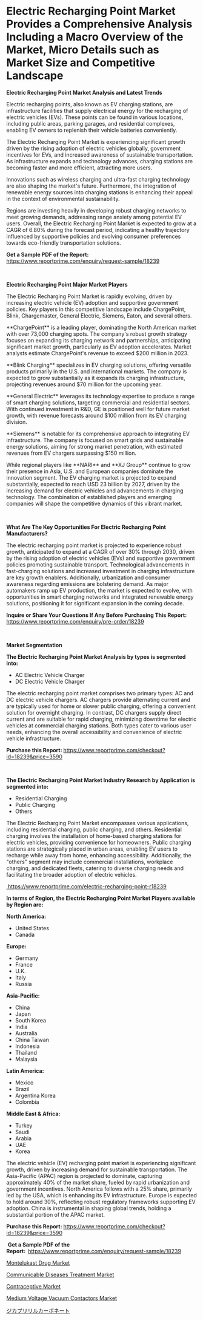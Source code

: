 <p><h1>Electric Recharging Point Market Provides a Comprehensive Analysis Including a Macro Overview of the Market, Micro Details such as Market Size and Competitive Landscape</h1></p><p><strong>Electric Recharging Point Market Analysis and Latest Trends</strong></p>
<p><p>Electric recharging points, also known as EV charging stations, are infrastructure facilities that supply electrical energy for the recharging of electric vehicles (EVs). These points can be found in various locations, including public areas, parking garages, and residential complexes, enabling EV owners to replenish their vehicle batteries conveniently.</p><p>The Electric Recharging Point Market is experiencing significant growth driven by the rising adoption of electric vehicles globally, government incentives for EVs, and increased awareness of sustainable transportation. As infrastructure expands and technology advances, charging stations are becoming faster and more efficient, attracting more users. </p><p>Innovations such as wireless charging and ultra-fast charging technology are also shaping the market's future. Furthermore, the integration of renewable energy sources into charging stations is enhancing their appeal in the context of environmental sustainability. </p><p>Regions are investing heavily in developing robust charging networks to meet growing demands, addressing range anxiety among potential EV users. Overall, the Electric Recharging Point Market is expected to grow at a CAGR of 6.80% during the forecast period, indicating a healthy trajectory influenced by supportive policies and evolving consumer preferences towards eco-friendly transportation solutions.</p></p>
<p><strong>Get a Sample PDF of the Report:&nbsp;</strong> <a href="https://www.reportprime.com/enquiry/request-sample/18239?utm_campaign=123&utm_medium=2&utm_source=Github&utm_content=ia&utm_term=21112024&utm_id=electric-recharging-point">https://www.reportprime.com/enquiry/request-sample/18239</a></p>
<p>&nbsp;</p>
<p><strong>Electric Recharging Point Major Market Players</strong></p>
<p><p>The Electric Recharging Point Market is rapidly evolving, driven by increasing electric vehicle (EV) adoption and supportive government policies. Key players in this competitive landscape include ChargePoint, Blink, Chargemaster, General Electric, Siemens, Eaton, and several others.</p><p>**ChargePoint** is a leading player, dominating the North American market with over 73,000 charging spots. The company's robust growth strategy focuses on expanding its charging network and partnerships, anticipating significant market growth, particularly as EV adoption accelerates. Market analysts estimate ChargePoint's revenue to exceed $200 million in 2023.</p><p>**Blink Charging** specializes in EV charging solutions, offering versatile products primarily in the U.S. and international markets. The company is expected to grow substantially as it expands its charging infrastructure, projecting revenues around $70 million for the upcoming year.</p><p>**General Electric** leverages its technology expertise to produce a range of smart charging solutions, targeting commercial and residential sectors. With continued investment in R&D, GE is positioned well for future market growth, with revenue forecasts around $100 million from its EV charging division.</p><p>**Siemens** is notable for its comprehensive approach to integrating EV infrastructure. The company is focused on smart grids and sustainable energy solutions, aiming for strong market penetration, with estimated revenues from EV chargers surpassing $150 million.</p><p>While regional players like **NARI** and **XJ Group** continue to grow their presence in Asia, U.S. and European companies dominate the innovation segment. The EV charging market is projected to expand substantially, expected to reach USD 23 billion by 2027, driven by the increasing demand for electric vehicles and advancements in charging technology. The combination of established players and emerging companies will shape the competitive dynamics of this vibrant market.</p></p>
<p>&nbsp;</p>
<p><strong>What Are The Key Opportunities For Electric Recharging Point Manufacturers?</strong></p>
<p><p>The electric recharging point market is projected to experience robust growth, anticipated to expand at a CAGR of over 30% through 2030, driven by the rising adoption of electric vehicles (EVs) and supportive government policies promoting sustainable transport. Technological advancements in fast-charging solutions and increased investment in charging infrastructure are key growth enablers. Additionally, urbanization and consumer awareness regarding emissions are bolstering demand. As major automakers ramp up EV production, the market is expected to evolve, with opportunities in smart charging networks and integrated renewable energy solutions, positioning it for significant expansion in the coming decade.</p></p>
<p><strong>Inquire or Share Your Questions If Any Before Purchasing This Report:</strong> <a href="https://www.reportprime.com/enquiry/pre-order/18239?utm_campaign=123&utm_medium=2&utm_source=Github&utm_content=ia&utm_term=21112024&utm_id=electric-recharging-point">https://www.reportprime.com/enquiry/pre-order/18239</a></p>
<p>&nbsp;</p>
<p><strong>Market Segmentation</strong></p>
<p><strong>The Electric Recharging Point Market Analysis by types is segmented into:</strong></p>
<p><ul><li>AC Electric Vehicle Charger</li><li>DC Electric Vehicle Charger</li></ul></p>
<p><p>The electric recharging point market comprises two primary types: AC and DC electric vehicle chargers. AC chargers provide alternating current and are typically used for home or slower public charging, offering a convenient solution for overnight charging. In contrast, DC chargers supply direct current and are suitable for rapid charging, minimizing downtime for electric vehicles at commercial charging stations. Both types cater to various user needs, enhancing the overall accessibility and convenience of electric vehicle infrastructure.</p></p>
<p><strong>Purchase this Report:&nbsp;</strong><a href="https://www.reportprime.com/checkout?id=18239&price=3590&utm_campaign=123&utm_medium=2&utm_source=Github&utm_content=ia&utm_term=21112024&utm_id=electric-recharging-point">https://www.reportprime.com/checkout?id=18239&price=3590</a></p>
<p>&nbsp;</p>
<p><strong>The Electric Recharging Point Market Industry Research by Application is segmented into:</strong></p>
<p><ul><li>Residential Charging</li><li>Public Charging</li><li>Others</li></ul></p>
<p><p>The Electric Recharging Point Market encompasses various applications, including residential charging, public charging, and others. Residential charging involves the installation of home-based charging stations for electric vehicles, providing convenience for homeowners. Public charging stations are strategically placed in urban areas, enabling EV users to recharge while away from home, enhancing accessibility. Additionally, the "others" segment may include commercial installations, workplace charging, and dedicated fleets, catering to diverse charging needs and facilitating the broader adoption of electric vehicles.</p></p>
<p><a href="https://www.reportprime.com/electric-recharging-point-r18239?utm_campaign=123&utm_medium=2&utm_source=Github&utm_content=ia&utm_term=21112024&utm_id=electric-recharging-point">&nbsp;https://www.reportprime.com/electric-recharging-point-r18239</a></p>
<p><strong>In terms of Region, the Electric Recharging Point Market Players available by Region are:</strong></p>
<p>
    <p> <strong> North America: </strong>
        <ul>
            <li>United States</li>
            <li>Canada</li>
        </ul>
        </p> 
    <p> <strong> Europe: </strong>
        <ul>
            <li>Germany</li>
            <li>France</li>
            <li>U.K.</li>
            <li>Italy</li>
            <li>Russia</li>
        </ul>
        </p> 
    <p> <strong> Asia-Pacific: </strong>
        <ul>
            <li>China</li>
            <li>Japan</li>
            <li>South Korea</li>
            <li>India</li>
            <li>Australia</li>
            <li>China Taiwan</li>
            <li>Indonesia</li>
            <li>Thailand</li>
            <li>Malaysia</li>
        </ul>
        </p> 
    <p> <strong> Latin America: </strong>
        <ul>
            <li>Mexico</li>
            <li>Brazil</li>
            <li>Argentina Korea</li>
            <li>Colombia</li>
        </ul>
        </p> 
    <p> <strong> Middle East & Africa: </strong>
        <ul>
            <li>Turkey</li>
            <li>Saudi</li>
            <li>Arabia</li>
            <li>UAE</li>
            <li>Korea</li>
        </ul>
    </p>
    </p>
<p><p>The electric vehicle (EV) recharging point market is experiencing significant growth, driven by increasing demand for sustainable transportation. The Asia-Pacific (APAC) region is projected to dominate, capturing approximately 40% of the market share, fueled by rapid urbanization and government incentives. North America follows with a 25% share, primarily led by the USA, which is enhancing its EV infrastructure. Europe is expected to hold around 30%, reflecting robust regulatory frameworks supporting EV adoption. China is instrumental in shaping global trends, holding a substantial portion of the APAC market.</p></p>
<p><strong>Purchase this Report: </strong><a href="https://www.reportprime.com/checkout?id=18239&price=3590&utm_campaign=123&utm_medium=2&utm_source=Github&utm_content=ia&utm_term=21112024&utm_id=electric-recharging-point">https://www.reportprime.com/checkout?id=18239&price=3590</a></p>
<p>&nbsp;<strong>Get a Sample PDF of the Report:&nbsp;&nbsp;</strong><a href="https://www.reportprime.com/enquiry/request-sample/18239?utm_campaign=123&utm_medium=2&utm_source=Github&utm_content=ia&utm_term=21112024&utm_id=electric-recharging-point">https://www.reportprime.com/enquiry/request-sample/18239</a></p>
<p><strong></strong></p>
<p><p><a href="https://issuu.com/reportprime-2/docs/montelukast-drug-market-size-2030.p_35d9811847dc66?utm_campaign=123&utm_medium=2&utm_source=Github&utm_content=ia&utm_term=21112024&utm_id=electric-recharging-point">Montelukast Drug Market</a></p><p><a href="https://www.linkedin.com/pulse/navigating-communicable-diseases-treatment-market-incorporating-b1vjc?utm_campaign=123&utm_medium=2&utm_source=Github&utm_content=ia&utm_term=21112024&utm_id=electric-recharging-point">Communicable Diseases Treatment Market</a></p><p><a href="https://www.linkedin.com/pulse/contraceptive-market-outlook-projected-14-cagr-from-2024-2031-6evkc?utm_campaign=123&utm_medium=2&utm_source=Github&utm_content=ia&utm_term=21112024&utm_id=electric-recharging-point">Contraceptive Market</a></p><p><a href="https://github.com/vimar16th/Market-Research-Report-List-6/blob/main/medium-voltage-vacuum-contactors-market.md?utm_campaign=123&utm_medium=2&utm_source=Github&utm_content=ia&utm_term=21112024&utm_id=electric-recharging-point">Medium Voltage Vacuum Contactors Market</a></p><p><a href="https://github.com/mohamedbakry57/Market-Research-Report-List-6/blob/main/460864024786.md?utm_campaign=123&utm_medium=2&utm_source=Github&utm_content=ia&utm_term=21112024&utm_id=electric-recharging-point">ジカプリリルカーボネート</a></p></p>